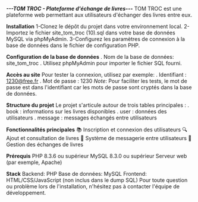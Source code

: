 ***---TOM TROC - Plateforme d'échange de livres---***
TOM TROC est une plateforme web permettant aux utilisateurs d'échanger des livres entre eux.

**Installation**
1-Clonez le dépôt du projet dans votre environnement local.
2-Importez le fichier site_tom_troc (10).sql dans votre base de données MySQL via phpMyAdmin.
3-Configurez les paramètres de connexion à la base de données dans le fichier de configuration PHP.

**Configuration de la base de données**
    . Nom de la base de données: site_tom_troc
    . Utilisez phpMyAdmin pour importer le fichier SQL fourni.

**Accès au site**
Pour tester la connexion, utilisez par exemple:
    . Identifiant : 1230@free.fr
    . Mot de passe : 1230
*Note*: Pour faciliter les tests, le mot de passe est dans l'identifiant car les mots de passe sont cryptés dans la base de données.

**Structure du projet**
Le projet s'articule autour de trois tables principales :
    . book : informations sur les livres disponibles
    . user : données des utilisateurs
    . message : messages échangés entre utilisateurs

**Fonctionnalités principales**
📚 Inscription et connexion des utilisateurs
🔍 Ajout et consultation de livres
💬 Système de messagerie entre utilisateurs
🔄 Gestion des échanges de livres

**Prérequis**
PHP 8.3.6 ou supérieur
MySQL 8.3.0 ou supérieur
Serveur web (par exemple, Apache)

**Stack**
Backend: PHP
Base de données: MySQL
Frontend: HTML/CSS/JavaScript (non inclus dans le dump SQL)
Pour toute question ou problème lors de l'installation, n'hésitez pas à contacter l'équipe de développement.